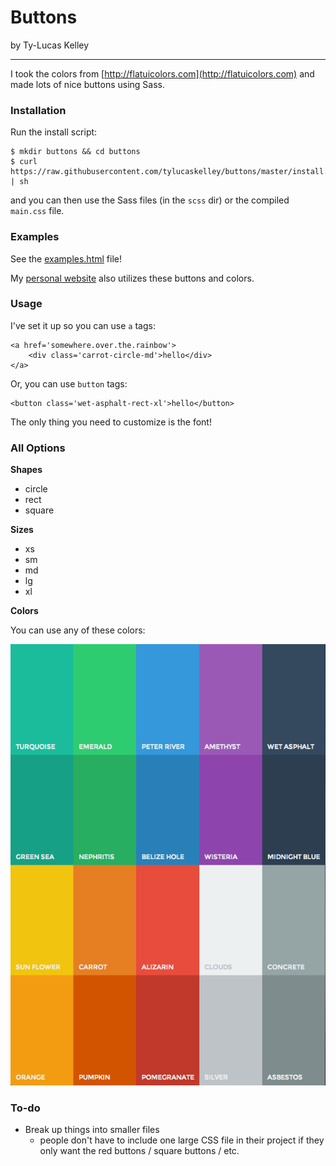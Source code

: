 # Buttons

by Ty-Lucas Kelley

---

I took the colors from [http://flatuicolors.com](http://flatuicolors.com) and made lots of nice buttons using Sass.

### Installation

Run the install script:

    $ mkdir buttons && cd buttons
    $ curl https://raw.githubusercontent.com/tylucaskelley/buttons/master/install.sh | sh

and you can then use the Sass files (in the `scss` dir) or the compiled `main.css` file.

### Examples

See the [examples.html](https://raw.githack.com/tylucaskelley/buttons/master/examples.html) file!

My [personal website](http://www.tylucaskelley.com) also utilizes these buttons and colors.

### Usage

I've set it up so you can use `a` tags:

    <a href='somewhere.over.the.rainbow'>
        <div class='carrot-circle-md'>hello</div>
    </a>

Or, you can use `button` tags:

    <button class='wet-asphalt-rect-xl'>hello</button>

The only thing you need to customize is the font!

### All Options

**Shapes**

* circle
* rect
* square

**Sizes**

* xs
* sm
* md
* lg
* xl

**Colors**

You can use any of these colors:

![colors](img/colors.png)

### To-do

* Break up things into smaller files
    *  people don't have to include one large CSS file in their project if they only want the red buttons / square buttons / etc.
